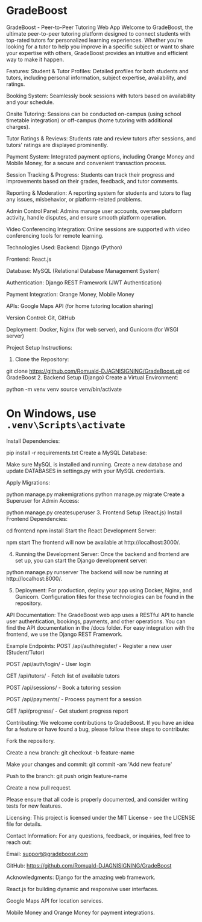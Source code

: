 # GradeBoost
GradeBoost - Peer-to-Peer Tutoring Web App
Welcome to GradeBoost, the ultimate peer-to-peer tutoring platform designed to connect students with top-rated tutors for personalized learning experiences. Whether you're looking for a tutor to help you improve in a specific subject or want to share your expertise with others, GradeBoost provides an intuitive and efficient way to make it happen.

Features:
Student & Tutor Profiles: Detailed profiles for both students and tutors, including personal information, subject expertise, availability, and ratings.

Booking System: Seamlessly book sessions with tutors based on availability and your schedule.

Onsite Tutoring: Sessions can be conducted on-campus (using school timetable integration) or off-campus (home tutoring with additional charges).

Tutor Ratings & Reviews: Students rate and review tutors after sessions, and tutors' ratings are displayed prominently.

Payment System: Integrated payment options, including Orange Money and Mobile Money, for a secure and convenient transaction process.

Session Tracking & Progress: Students can track their progress and improvements based on their grades, feedback, and tutor comments.

Reporting & Moderation: A reporting system for students and tutors to flag any issues, misbehavior, or platform-related problems.

Admin Control Panel: Admins manage user accounts, oversee platform activity, handle disputes, and ensure smooth platform operation.

Video Conferencing Integration: Online sessions are supported with video conferencing tools for remote learning.

Technologies Used:
Backend: Django (Python)

Frontend: React.js

Database: MySQL (Relational Database Management System)

Authentication: Django REST Framework (JWT Authentication)

Payment Integration: Orange Money, Mobile Money

APIs: Google Maps API (for home tutoring location sharing)

Version Control: Git, GitHub

Deployment: Docker, Nginx (for web server), and Gunicorn (for WSGI server)

Project Setup Instructions:
1. Clone the Repository:

git clone https://github.com/Romuald-DJAGNISIGNING/GradeBoost.git
cd GradeBoost
2. Backend Setup (Django)
Create a Virtual Environment:


python -m venv venv
source venv/bin/activate 
# On Windows, use `.venv\Scripts\activate`
Install Dependencies:


pip install -r requirements.txt
Create a MySQL Database:

Make sure MySQL is installed and running. Create a new database and update DATABASES in settings.py with your MySQL credentials.

Apply Migrations:


python manage.py makemigrations
python manage.py migrate
Create a Superuser for Admin Access:


python manage.py createsuperuser
3. Frontend Setup (React.js)
Install Frontend Dependencies:


cd frontend
npm install
Start the React Development Server:


npm start
The frontend will now be available at http://localhost:3000/.

4. Running the Development Server:
Once the backend and frontend are set up, you can start the Django development server:


python manage.py runserver
The backend will now be running at http://localhost:8000/.

5. Deployment:
For production, deploy your app using Docker, Nginx, and Gunicorn. Configuration files for these technologies can be found in the repository.

API Documentation:
The GradeBoost web app uses a RESTful API to handle user authentication, bookings, payments, and other operations. You can find the API documentation in the /docs folder. For easy integration with the frontend, we use the Django REST Framework.

Example Endpoints:
POST /api/auth/register/ - Register a new user (Student/Tutor)

POST /api/auth/login/ - User login

GET /api/tutors/ - Fetch list of available tutors

POST /api/sessions/ - Book a tutoring session

POST /api/payments/ - Process payment for a session

GET /api/progress/ - Get student progress report

Contributing:
We welcome contributions to GradeBoost. If you have an idea for a feature or have found a bug, please follow these steps to contribute:

Fork the repository.

Create a new branch: git checkout -b feature-name

Make your changes and commit: git commit -am 'Add new feature'

Push to the branch: git push origin feature-name

Create a new pull request.

Please ensure that all code is properly documented, and consider writing tests for new features.

Licensing:
This project is licensed under the MIT License - see the LICENSE file for details.

Contact Information:
For any questions, feedback, or inquiries, feel free to reach out:

Email: support@gradeboost.com

GitHub: https://github.com/Romuald-DJAGNISIGNING/GradeBoost

Acknowledgments:
Django for the amazing web framework.

React.js for building dynamic and responsive user interfaces.

Google Maps API for location services.

Mobile Money and Orange Money for payment integrations.
